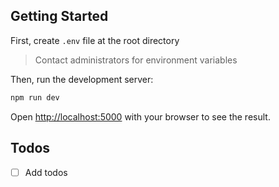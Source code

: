## Getting Started

First, create `.env` file at the root directory

> Contact administrators for environment variables

Then, run the development server:

```bash
npm run dev
```

Open [http://localhost:5000](http://localhost:5000) with your browser to see the result.

## Todos

- [ ] Add todos
